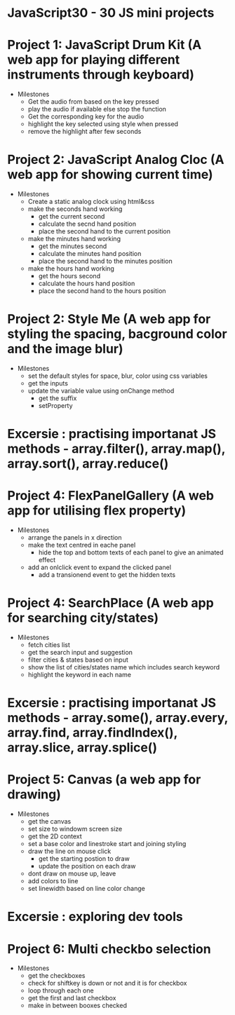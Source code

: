 # JavaScript30 - 30 JS mini projects

# Project 1: JavaScript Drum Kit (A web app for playing different instruments through keyboard)
- Milestones
    - Get the audio from based on the key pressed
    - play the audio if available else stop the function
    - Get the corresponding key for the audio
    - highlight the key selected using style when pressed
    - remove the highlight after few seconds

# Project 2: JavaScript Analog Cloc (A web app for showing current time)
- Milestones
    - Create a static analog clock using html&css
    - make the seconds hand working
        - get the current second
        - calculate the secnd hand position
        - place the second hand to the current position
    - make the minutes hand working
        - get the minutes second
        - calculate the minutes hand position
        - place the second hand to the minutes position
    - make the hours hand working
        - get the hours second
        - calculate the hours hand position
        - place the second hand to the hours position


# Project 2: Style Me (A web app for styling the spacing, bacground color and the image blur)
- Milestones
    - set the default styles for space, blur, color using css variables
    - get the inputs
    - update the variable value using onChange method
        - get the suffix
        - setProperty 

# Excersie : practising importanat JS methods - array.filter(), array.map(), array.sort(), array.reduce()

# Project 4: FlexPanelGallery (A web app for utilising flex property)
- Milestones
    - arrange the panels in x direction
    - make the text centred in eache panel
        - hide the top and bottom texts of each panel to give an animated effect
    - add an onlclick event to expand the clicked panel
        - add a transionend event to get the hidden texts

# Project 4: SearchPlace (A web app for searching city/states)
- Milestones
    - fetch cities list
    - get the search input and suggestion 
    - filter cities & states based on input
    - show the list of cities/states name which includes search keyword
    - highlight the keyword in each name

# Excersie : practising importanat JS methods - array.some(), array.every, array.find, array.findIndex(), array.slice, array.splice()

# Project 5: Canvas (a web app for drawing)
- Milestones
    - get the canvas
    - set size to windowm screen size
    - get the 2D context
    - set a base color and linestroke start and joining styling
    - draw the line on mouse click
        - get the starting postion to draw
        - update the position on each draw
    - dont draw on mouse up, leave
    - add colors to line
    - set linewidth based on line color change


# Excersie : exploring dev tools 

# Project 6: Multi checkbo selection
- Milestones
    - get the checkboxes
    - check for shiftkey is down or not and it is for checkbox
    - loop through each one
    - get the first and last checkbox
    - make in between booxes checked
